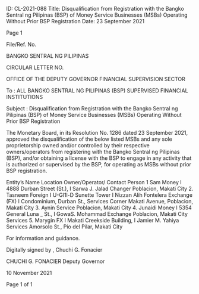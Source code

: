 ID: CL-2021-088
Title: Disqualification from Registration with the Bangko Sentral ng Pilipinas (BSP) of Money Service Businesses (MSBs) Operating Without Prior BSP Registration
Date: 23 September 2021

Page 1

File/Ref. No.

BANGKO SENTRAL NG PILIPINAS

CIRCULAR LETTER NO.

OFFICE OF THE DEPUTY GOVERNOR FINANCIAL SUPERVISION SECTOR

To : ALL BANGKO SENTRAL NG PILIPINAS (BSP) SUPERVISED FINANCIAL INSTITUTIONS

Subject : Disqualification from Registration with the Bangko Sentral ng Pilipinas (BSP) of Money Service Businesses (MSBs) Operating Without Prior BSP Registration

The Monetary Board, in its Resolution No. 1286 dated 23 September 2021, approved the disqualification of the below listed MSBs and any sole proprietorship owned and/or controlled by their respective owners/operators from registering with the Bangko Sentral ng Pilipinas (BSP), and/or obtaining a license with the BSP to engage in any activity that is authorized or supervised by the BSP, for operating as MSBs without prior BSP registration.

Entity’s Name Location Owner/Operator/ Contact Person 1 Sam Money I 4888 Durban Street (St.), I Sarwa J. Jalad Changer Poblacion, Makati City 2. Tasneem Foreign I U-Gl1l-D Sunette Tower I Nizzan Alih Fontelera Exchange (FX) I Condominium, Durban St., Services Corner Makati Avenue, Poblacion, Makati City 3. Aynin Service Poblacion, Makati City 4. Junaidi Money I 5354 General Luna _ St., I GowaS. Mohammad Exchange Poblacion, Makati City Services 5. Marygin FX I Makati Creekside Building, I Jamier M. Yahiya Services Amorsolo St., Pio del Pilar, Makati City

For information and guidance.

Digitally signed by , Chuchi G. Fonacier

CHUCHI G. FONACIER Deputy Governor

10 November 2021

Page 1 of 1
